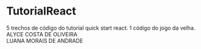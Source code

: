 # TutorialReact
5 trechos de código do tutorial quick start react. 1 código do jogo da velha.<br>
ALYCE COSTA DE OLIVEIRA<br>
LUANA MORAIS DE ANDRADE
